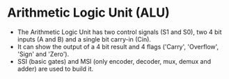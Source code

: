 # Arithmetic Logic Unit (ALU)

- The Arithmetic Logic Unit has two control signals (S1 and S0), two 4 bit inputs (A and B) and a single bit carry-in (Cin). 
- It can show the output of a 4 bit result and 4 flags ('Carry', 'Overflow', 'Sign' and 'Zero').
- SSI (basic gates) and MSI (only encoder, decoder, mux, demux and adder) are used to build it. 
